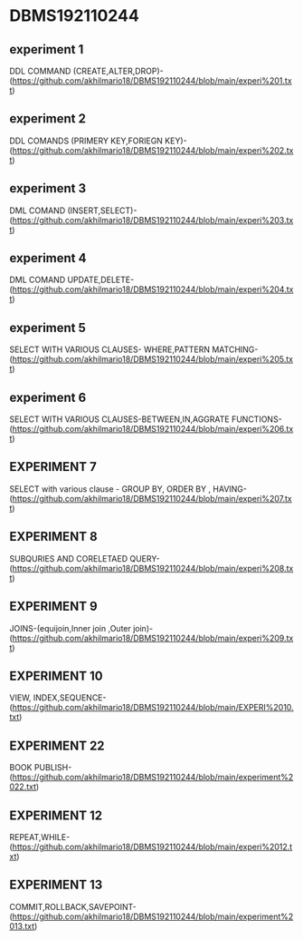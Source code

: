 # DBMS192110244
## experiment 1
DDL COMMAND (CREATE,ALTER,DROP)-(https://github.com/akhilmario18/DBMS192110244/blob/main/experi%201.txt)
## experiment 2
DDL COMANDS (PRIMERY KEY,FORIEGN KEY)-(https://github.com/akhilmario18/DBMS192110244/blob/main/experi%202.txt)
## experiment 3
DML COMAND (INSERT,SELECT)-(https://github.com/akhilmario18/DBMS192110244/blob/main/experi%203.txt)
## experiment 4
DML COMAND UPDATE,DELETE-(https://github.com/akhilmario18/DBMS192110244/blob/main/experi%204.txt)
## experiment 5
SELECT WITH VARIOUS CLAUSES- WHERE,PATTERN MATCHING-(https://github.com/akhilmario18/DBMS192110244/blob/main/experi%205.txt)
## experiment 6
SELECT WITH VARIOUS CLAUSES-BETWEEN,IN,AGGRATE FUNCTIONS-(https://github.com/akhilmario18/DBMS192110244/blob/main/experi%206.txt)
## EXPERIMENT 7
SELECT with various clause - GROUP BY, ORDER BY , HAVING-(https://github.com/akhilmario18/DBMS192110244/blob/main/experi%207.txt)
## EXPERIMENT 8
SUBQURIES AND CORELETAED QUERY-(https://github.com/akhilmario18/DBMS192110244/blob/main/experi%208.txt)
## EXPERIMENT 9
JOINS-(equijoin,Inner join ,Outer join)-(https://github.com/akhilmario18/DBMS192110244/blob/main/experi%209.txt)
## EXPERIMENT 10
VIEW, INDEX,SEQUENCE-(https://github.com/akhilmario18/DBMS192110244/blob/main/EXPERI%2010.txt)
## EXPERIMENT 22
BOOK PUBLISH-(https://github.com/akhilmario18/DBMS192110244/blob/main/experiment%2022.txt)
## EXPERIMENT 12
REPEAT,WHILE-(https://github.com/akhilmario18/DBMS192110244/blob/main/experi%2012.txt)
## EXPERIMENT 13
COMMIT,ROLLBACK,SAVEPOINT-(https://github.com/akhilmario18/DBMS192110244/blob/main/experiment%2013.txt)
